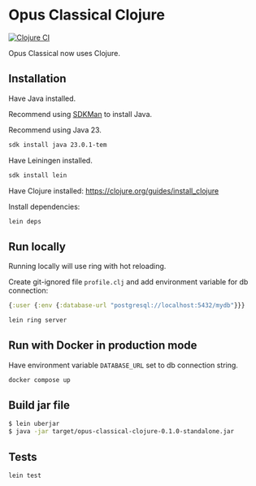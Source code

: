 # Opus Classical Clojure

[![Clojure CI](https://github.com/Droidion/opus-classical-clojure/actions/workflows/cicd.yml/badge.svg)](https://github.com/Droidion/opus-classical-clojure/actions/workflows/cicd.yml)

Opus Classical now uses Clojure.

## Installation

Have Java installed.

Recommend using [SDKMan](https://sdkman.io/) to install Java.

Recommend using Java 23.

```sh
sdk install java 23.0.1-tem
```

Have Leiningen installed.

```sh
sdk install lein
```

Have Clojure installed: https://clojure.org/guides/install_clojure

Install dependencies:

```sh
lein deps
```

## Run locally

Running locally will use ring with hot reloading.

Create git-ignored file `profile.clj` and add environment variable for db connection:

```clojure
{:user {:env {:database-url "postgresql://localhost:5432/mydb"}}}
```

```sh
lein ring server
```

## Run with Docker in production mode

Have environment variable `DATABASE_URL` set to db connection string.

```sh
docker compose up
```

## Build jar file

```sh
$ lein uberjar
$ java -jar target/opus-classical-clojure-0.1.0-standalone.jar
```

## Tests

```sh
lein test
```
